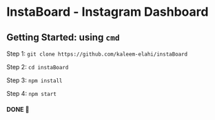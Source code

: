 # InstaBoard - Instagram Dashboard

## Getting Started: using `cmd`

Step 1: `git clone https://github.com/kaleem-elahi/instaBoard`

Step 2: `cd instaBoard`

Step 3: `npm install`

Step 4: `npm start`

####  DONE 👏
